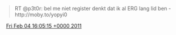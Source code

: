 > RT @p3t0r: bel me niet register denkt dat ik al ERG lang lid ben \- http://moby\.to/yopyi0

<img src="../../media/tweet.ico" width="12" /> [Fri Feb 04 16:05:15 +0000 2011](https://twitter.com/DromerDenker/status/33556701303021568)
